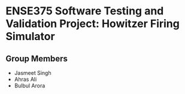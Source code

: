 # ENSE375 Software Testing and Validation Project: Howitzer Firing Simulator



## Group Members
- Jasmeet Singh
- Ahras Ali
- Bulbul Arora


